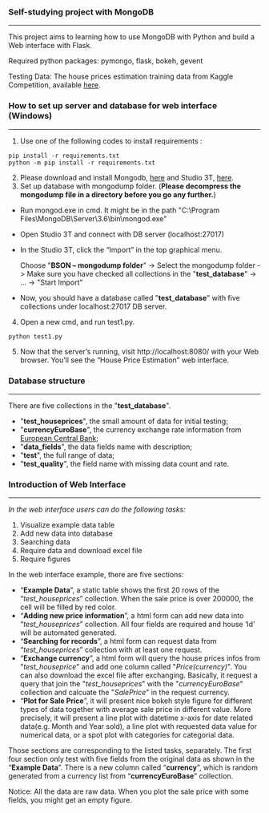 ### Self-studying project with MongoDB
-------

This project aims to learning how to use MongoDB with Python and build a Web interface with Flask. 

Required python packages: pymongo, flask, bokeh, gevent 

Testing Data: The house prices estimation training data from Kaggle Competition, available [here](https://www.kaggle.com/c/house-prices-advanced-regression-techniques/data).

### How to set up server and database for web interface (Windows)
-------

1. Use one of the following codes to install requirements :
```
pip install -r requirements.txt
python -m pip install -r requirements.txt 
```
2.	Please download and install Mongodb, [here](https://www.mongodb.com/download-center?jmp=nav#community) and Studio 3T, [here](https://studio3t.com/download/?gclid=CjwKCAiA_c7UBRAjEiwApCZi8S22lBU81zoWG7zI8AAofJZpeBDKOUCDY-1J9EGkS-75mY6WHnFO3hoC4XUQAvD_BwE). 
3.	Set up database with mongodump folder. (**Please decompress the mongodump file in a directory before you go any further.**) 
- Run mongod.exe in cmd. It might be in the path "C:\Program Files\MongoDB\Server\3.6\bin\mongod.exe"
- Open Studio 3T and connect with DB server (localhost:27017)
- In the Studio 3T, click the “Import” in the top graphical menu. 
  
  Choose "**BSON – mongodump folder**" -> Select the mongodump folder -> Make sure you have checked all collections in the "**test_database**" -> ... -> "Start Import"
- Now, you should have a database called "**test_database**" with five collections under localhost:27017 DB server.
4.	Open a new cmd, and run test1.py.
```
python test1.py
```
5.	Now that the server’s running, visit http://localhost:8080/ with your Web browser. You’ll see the “House Price Estimation” web interface.  

### Database structure
-------
There are five collections in the "**test_database**". 
- "**test_houseprices**", the small amount of data for initial testing; 
- "**currencyEuroBase**", the currency exchange rate information from [European Central Bank](http://www.ecb.europa.eu/stats/policy_and_exchange_rates/euro_reference_exchange_rates/html/index.en.html); 
- "**data_fields**", the data fields name with description; 
- "**test**", the full range of data; 
- "**test_quality**", the field name with missing data count and rate.

### Introduction of Web Interface
--------

*In the web interface users can do the following tasks:*
1.	Visualize example data table 
2.	Add new data into database 
3.	Searching data 
4.	Require data and download excel file
5.	Require figures

In the web interface example, there are five sections: 
- “**Example Data**”, a static table shows the first 20 rows of the “*test_houseprices*” collection. When the sale price is over 200000, the cell will be filled by red color. 
- “**Adding new price information**”, a html form can add new data into “*test_houseprices*” collection. All four fields are required and house ‘Id’ will be automated generated.
- “**Searching for records**”, a html form can request data from “*test_houseprices*” collection with at least one request.
- “**Exchange currency**”, a html form will query the house prices infos from "*test_houseprice*" and add one column called "*Price(currency)*". You can also download the excel file after exchanging. 
Basically, it request a query that join the "*test_houseprices*" with the "*currencyEuroBase*" collection and calcuate the "*SalePrice*" in the request currency.  
- “**Plot for Sale Price**”, it will present nice bokeh style figure for different types of data together with average sale price in different value. More precisely, it will present a line plot with datetime x-axis for date related data(e.g. Month and Year sold), a line plot with requested data value for numerical data, or a spot plot with categories for categorial data.  

Those sections are corresponding to the listed tasks, separately. The first four section only test with five fields from the original data as shown in the “**Example Data**”.  There is a new column called “**currency**”, which is random generated from a currency list from “**currencyEuroBase**” collection. 

Notice: All the data are raw data. When you plot the sale price with some fields, you might get an empty figure. 
